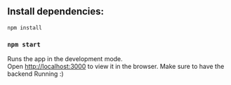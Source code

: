 ## Install dependencies:
`npm install`
### `npm start`

Runs the app in the development mode.<br />
Open [http://localhost:3000](http://localhost:3000) to view it in the browser.
Make sure to have the backend Running :)

